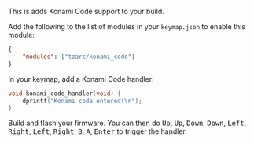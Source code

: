 This is adds Konami Code support to your build.

Add the following to the list of modules in your `keymap.json` to enable this module:

```json
{
    "modules": ["tzarc/konami_code"]
}
```

In your keymap, add a Konami Code handler:

```c
void konami_code_handler(void) {
    dprintf("Konami code entered!\n");
}
```

Build and flash your firmware. You can then do <kbd>Up</kbd>, <kbd>Up</kbd>, <kbd>Down</kbd>, <kbd>Down</kbd>, <kbd>Left</kbd>, <kbd>Right</kbd>, <kbd>Left</kbd>, <kbd>Right</kbd>, <kbd>B</kbd>, <kbd>A</kbd>, <kbd>Enter</kbd> to trigger the handler.
